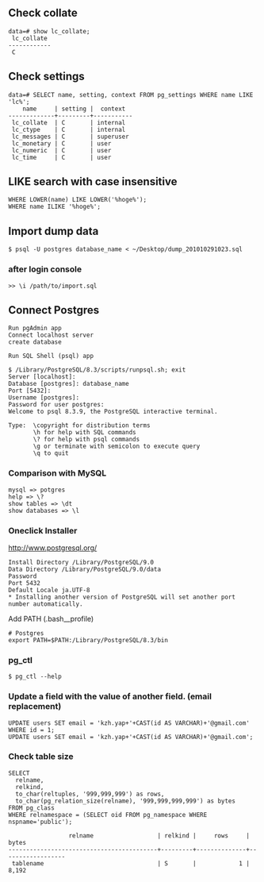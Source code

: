 ## Check collate

    data=# show lc_collate;
     lc_collate
    ------------
     C

## Check settings

    data=# SELECT name, setting, context FROM pg_settings WHERE name LIKE 'lc%';
        name     | setting |  context
    -------------+---------+-----------
     lc_collate  | C       | internal
     lc_ctype    | C       | internal
     lc_messages | C       | superuser
     lc_monetary | C       | user
     lc_numeric  | C       | user
     lc_time     | C       | user

## LIKE search with case insensitive

    WHERE LOWER(name) LIKE LOWER('%hoge%');
    WHERE name ILIKE '%hoge%';

## Import dump data

    $ psql -U postgres database_name < ~/Desktop/dump_201010291023.sql

### after login console

    >> \i /path/to/import.sql

## Connect Postgres

    Run pgAdmin app
    Connect localhost server
    create database

    Run SQL Shell (psql) app

    $ /Library/PostgreSQL/8.3/scripts/runpsql.sh; exit
    Server [localhost]:
    Database [postgres]: database_name
    Port [5432]:
    Username [postgres]:
    Password for user postgres:
    Welcome to psql 8.3.9, the PostgreSQL interactive terminal.

    Type:  \copyright for distribution terms
           \h for help with SQL commands
           \? for help with psql commands
           \g or terminate with semicolon to execute query
           \q to quit

### Comparison with MySQL

    mysql => potgres
    help => \?
    show tables => \dt
    show databases => \l

### Oneclick Installer
<http://www.postgresql.org/>

    Install Directory /Library/PostgreSQL/9.0
    Data Directory /Library/PostgreSQL/9.0/data
    Password
    Port 5432
    Default Locale ja.UTF-8
    * Installing another version of PostgreSQL will set another port number automatically.

Add PATH
(.bash__profile)

    # Postgres
    export PATH=$PATH:/Library/PostgreSQL/8.3/bin

### pg_ctl

    $ pg_ctl --help


### Update a field with the value of another field. (email replacement)

    UPDATE users SET email = 'kzh.yap+'+CAST(id AS VARCHAR)+'@gmail.com' WHERE id = 1;
    UPDATE users SET email = 'kzh.yap+'+CAST(id AS VARCHAR)+'@gmail.com';

### Check table size

    SELECT
      relname,
      relkind,
      to_char(reltuples, '999,999,999') as rows,
      to_char(pg_relation_size(relname), '999,999,999,999') as bytes
    FROM pg_class
    WHERE relnamespace = (SELECT oid FROM pg_namespace WHERE nspname='public');

                     relname                  | relkind |     rows     |      bytes
    ------------------------------------------+---------+--------------+------------------
     tablename                                | S       |            1 |            8,192
